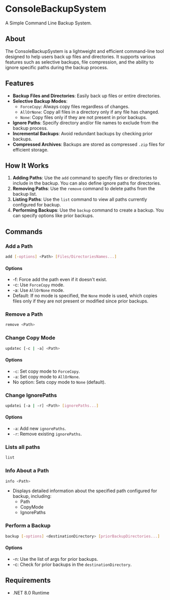 # ConsoleBackupSystem

A Simple Command Line Backup System.

## About

The ConsoleBackupSystem is a lightweight and efficient command-line tool designed to help users back up files and directories. It supports various features such as selective backups, file compression, and the ability to ignore specific paths during the backup process.

## Features

- **Backup Files and Directories**: Easily back up files or entire directories.
- **Selective Backup Modes**:
  - `ForceCopy`: Always copy files regardless of changes.
  - `AllOrNone`: Copy all files in a directory only if any file has changed.
  - `None`: Copy files only if they are not present in prior backups.
- **Ignore Paths**: Specify directory and/or file names to exclude from the backup process.
- **Incremental Backups**: Avoid redundant backups by checking prior backups.
- **Compressed Archives**: Backups are stored as compressed `.zip` files for efficient storage.

## How It Works

1. **Adding Paths**: Use the `add` command to specify files or directories to include in the backup. You can also define ignore paths for directories.
2. **Removing Paths**: Use the `remove` command to delete paths from the backup list.
3. **Listing Paths**: Use the `list` command to view all paths currently configured for backup.
4. **Performing Backups**: Use the `backup` command to create a backup. You can specify options like prior backups.

## Commands

### Add a Path
```bash 
add [-options] <Path> [Files/DirectoriesNames...]
```
#### Options
- -f: Force add the path even if it doesn't exist.
- -c: Use `ForceCopy` mode.
- -a: Use `AllOrNone` mode.
- Default: If no mode is specified, the `None` mode is used, which copies files only if they are not present or modified since prior backups.

### Remove a Path
```bash 
remove <Path>
```

### Change Copy Mode
```bash
updatec [-c | -a] <Path>
```
#### Options
- `-c`: Set copy mode to `ForceCopy`.
- `-a`: Set copy mode to `AllOrNone`.
- No option: Sets copy mode to `None` (default).

### Change IgnorePaths
```bash
updatei [-a | -r] <Path> [ignorePaths...] 
```
#### Options
- `-a`: Add new `ignorePaths`.
- `-r`: Remove existing `ignorePaths`.

### Lists all paths
```bash 
list
```
### Info About a Path
```bash
info <Path>
```
- Displays detailed information about the specified path configured for backup, including:
  - Path
  - CopyMode
  - IgnorePaths

### Perform a Backup
```bash 
backup [-options] <destinationDirectory> [priorBackupDirectories...]
```
#### Options
- -n: Use the list of args for prior backups.
- -c: Check for prior backups in the `destinationDirectory`.

## Requirements
- .NET 8.0 Runtime
